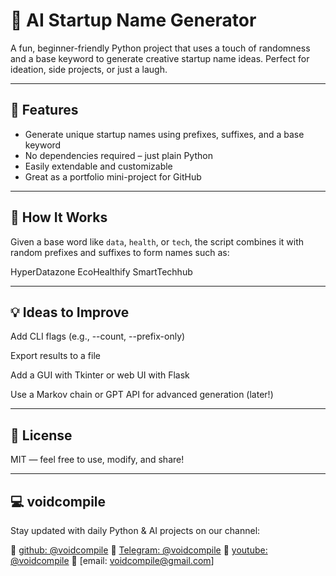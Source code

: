 # 🚀 AI Startup Name Generator

A fun, beginner-friendly Python project that uses a touch of randomness and a base keyword to generate creative startup name ideas. Perfect for ideation, side projects, or just a laugh.

---

## 📌 Features

- Generate unique startup names using prefixes, suffixes, and a base keyword
- No dependencies required – just plain Python
- Easily extendable and customizable
- Great as a portfolio mini-project for GitHub

---

## 🧠 How It Works

Given a base word like `data`, `health`, or `tech`, the script combines it with random prefixes and suffixes to form names such as:

HyperDatazone
EcoHealthify
SmartTechhub

---

## 💡 Ideas to Improve

Add CLI flags (e.g., --count, --prefix-only)

Export results to a file

Add a GUI with Tkinter or web UI with Flask

Use a Markov chain or GPT API for advanced generation (later!)

---

## 📄 License
MIT — feel free to use, modify, and share!

---

## 💻 voidcompile
Stay updated with daily Python & AI projects on our channel:

📢 [github: @voidcompile](https://github.com/voidcompile)
📢 [Telegram: @voidcompile](https://t.me/voidcompile)
📢 [youtube: @voidcompile](https://www.youtube.com/@voidcompile)
📢 [email: voidcompile@gmail.com]


